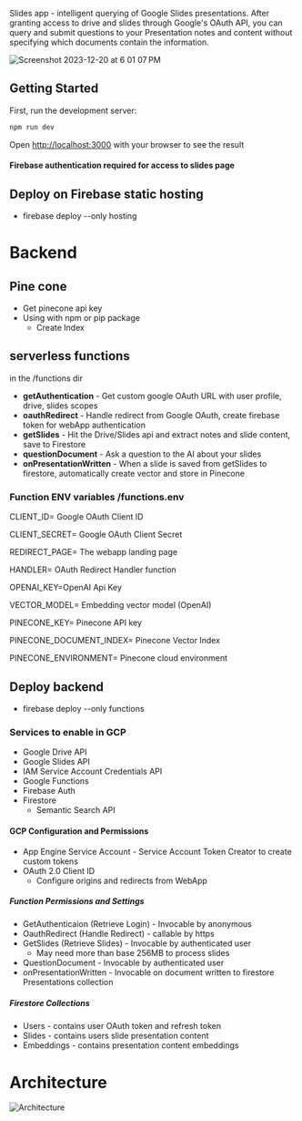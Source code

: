 Slides app - intelligent querying of Google Slides presentations. After granting access to drive and slides through Google's OAuth API, you can query and submit questions to your Presentation notes and content without specifying which documents contain the information.

![Screenshot 2023-12-20 at 6 01 07 PM](https://github.com/ricardolx/slides-app/assets/37557051/9f10c566-328b-4c44-a97c-cae76b5c7fee)

## Getting Started

First, run the development server:

```bash
npm run dev
```

Open [http://localhost:3000](http://localhost:3000) with your browser to see the result

#### Firebase authentication required for access to slides page

## Deploy on Firebase static hosting

- firebase deploy --only hosting

# Backend 

## Pine cone

- Get pinecone api key
- Using with npm or pip package
   - Create Index 

## serverless functions

in the /functions dir
- **getAuthentication** - Get custom google OAuth URL with user profile, drive, slides scopes
- **oauthRedirect** - Handle redirect from Google OAuth, create firebase token for webApp authentication
- **getSlides** - Hit the Drive/Slides api and extract notes and slide content, save to Firestore
- **questionDocument** - Ask a question to the AI about your slides
- **onPresentationWritten** - When a slide is saved from getSlides to firestore, automatically create vector and store in Pinecone

### Function ENV variables /functions.env
CLIENT_ID= Google OAuth Client ID

CLIENT_SECRET= Google OAuth Client Secret

REDIRECT_PAGE= The webapp landing page

HANDLER= OAuth Redirect Handler function

OPENAI_KEY=OpenAI Api Key

VECTOR_MODEL= Embedding vector model (OpenAI)

PINECONE_KEY= Pinecone API key

PINECONE_DOCUMENT_INDEX= Pinecone Vector Index

PINECONE_ENVIRONMENT= Pinecone cloud environment

## Deploy backend

- firebase deploy --only functions

### Services to enable in GCP
- Google Drive API
- Google Slides API
- IAM Service Account Credentials API 
- Google Functions
- Firebase Auth
- Firestore
  - Semantic Search API
#### GCP Configuration and Permissions
- App Engine Service Account - Service Account Token Creator to create custom tokens
- OAuth 2.0 Client ID
   - Configure origins and redirects from WebApp
##### Function Permissions and Settings
- GetAuthenticaion (Retrieve Login) - Invocable by anonymous
- OauthRedirect (Handle Redirect) - callable by https
- GetSlides (Retrieve Slides) - Invocable by authenticated user
   - May need more than base 256MB to process slides
- QuestionDocument - Invocable by authenticated user
- onPresentationWritten - Invocable on document written to firestore Presentations collection
##### Firestore Collections
- Users - contains user OAuth token and refresh token
- Slides - contains users slide presentation content
- Embeddings - contains presentation content embeddings
  
# Architecture

![Architecture](https://github.com/ricardolx/slides-app/assets/37557051/cd832a25-6f32-4835-81c0-05ff3e206009)

